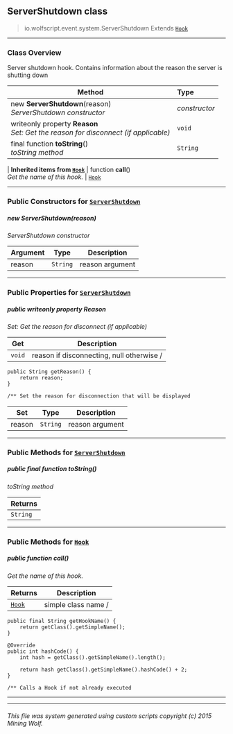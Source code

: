 ## ServerShutdown __class__

>io.wolfscript.event.system.ServerShutdown
>Extends [`Hook`](..\..\hook\Hook.md)

---

### Class Overview

Server shutdown hook. Contains information about the reason the server is shutting down

Method | Type   
--- | :--- 
new __ServerShutdown__(reason) <br> _ServerShutdown constructor_ | _constructor_
 writeonly property __Reason__ <br> _Set: Get the reason for disconnect (if applicable)_ | `void`
final function __toString__() <br> _toString method_ | `String`
 |
__Inherited items from [`Hook`](..\..\hook\Hook.md)__ |
 function __call__() <br> _Get the name of this hook._ | [`Hook`](..\..\hook\Hook.md)





---

### Public Constructors for [`ServerShutdown`](ServerShutdown.md)

##### <a id='servershutdown'></a>new __ServerShutdown__(reason) 

_ServerShutdown constructor_

Argument | Type | Description  
--- | --- | --- 
reason | `String` | reason argument

---

### Public Properties for [`ServerShutdown`](ServerShutdown.md)

##### <a id='reason'></a>public  writeonly property __Reason__

_Set: Get the reason for disconnect (if applicable)_

Get | Description
--- | --- 
`void` | reason if disconnecting, null otherwise /
    public String getReason() {
        return reason;
    }

    /** Set the reason for disconnection that will be displayed

Set | Type | Description  
--- | --- | --- 
reason | `String` | reason argument


---

### Public Methods for [`ServerShutdown`](ServerShutdown.md)

##### <a id='tostring'></a>public final function __toString__()

_toString method_

Returns | 
--- | 
`String` |


---

### Public Methods for [`Hook`](..\..\hook\Hook.md)

##### <a id='call'></a>public  function __call__()

_Get the name of this hook._

Returns | Description
--- | --- 
[`Hook`](..\..\hook\Hook.md) | simple class name /
    public final String getHookName() {
        return getClass().getSimpleName();
    }

    @Override
    public int hashCode() {
        int hash = getClass().getSimpleName().length();

        return hash getClass().getSimpleName().hashCode() + 2;
    }

    /** Calls a Hook if not already executed


---


---


###### This file was system generated using custom scripts copyright (c) 2015 Mining Wolf.
	

